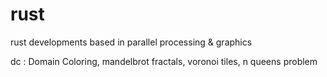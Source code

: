 # rust
rust developments based in parallel processing &amp; graphics

dc : Domain Coloring, mandelbrot fractals, voronoi tiles, n queens problem

